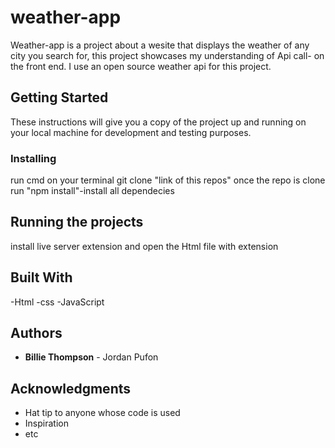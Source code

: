 # weather-app
Weather-app is a project about a wesite that displays the weather of any city you search for, this project showcases my understanding of Api call-
on the front end. I use an open source weather api for this project.

## Getting Started

These instructions will give you a copy of the project up and running on
your local machine for development and testing purposes.
### Installing

run cmd on your terminal
git clone "link of this repos"
once the repo is clone run "npm install"-install all dependecies
## Running the projects
install live server extension and open the Html file with extension

## Built With
  -Html
  -css
  -JavaScript
## Authors

  - **Billie Thompson** - Jordan Pufon

## Acknowledgments

  - Hat tip to anyone whose code is used
  - Inspiration
  - etc

